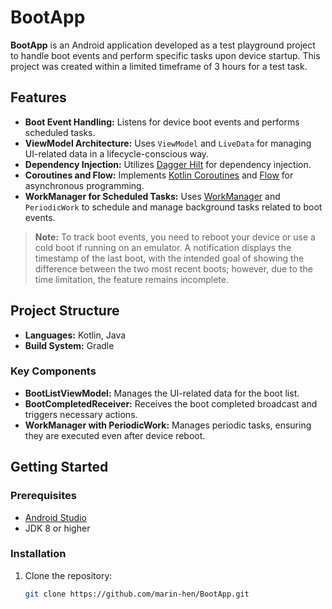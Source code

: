 # BootApp

**BootApp** is an Android application developed as a test playground project to handle boot events
and perform specific tasks upon device startup. This project was created within a limited timeframe
of 3 hours for a test task.

## Features

- **Boot Event Handling:** Listens for device boot events and performs scheduled tasks.
- **ViewModel Architecture:** Uses `ViewModel` and `LiveData` for managing UI-related data in a
  lifecycle-conscious way.
- **Dependency Injection:** Utilizes [Dagger Hilt](https://dagger.dev/hilt/) for dependency
  injection.
- **Coroutines and Flow:**
  Implements [Kotlin Coroutines](https://developer.android.com/kotlin/coroutines)
  and [Flow](https://developer.android.com/kotlin/flow) for asynchronous programming.
- **WorkManager for Scheduled Tasks:**
  Uses [WorkManager](https://developer.android.com/topic/libraries/architecture/workmanager)
  and `PeriodicWork` to schedule and manage background tasks related to boot events.

> **Note:** To track boot events, you need to reboot your device or use a cold boot if running on an
> emulator. A notification displays the timestamp of the last boot, with the intended goal of showing
> the difference between the two most recent boots; however, due to the time limitation, the feature
> remains incomplete.

## Project Structure

- **Languages:** Kotlin, Java
- **Build System:** Gradle

### Key Components

- **BootListViewModel:** Manages the UI-related data for the boot list.
- **BootCompletedReceiver:** Receives the boot completed broadcast and triggers necessary actions.
- **WorkManager with PeriodicWork:** Manages periodic tasks, ensuring they are executed even after
  device reboot.

## Getting Started

### Prerequisites

- [Android Studio](https://developer.android.com/studio)
- JDK 8 or higher

### Installation

1. Clone the repository:
   ```bash
   git clone https://github.com/marin-hen/BootApp.git
